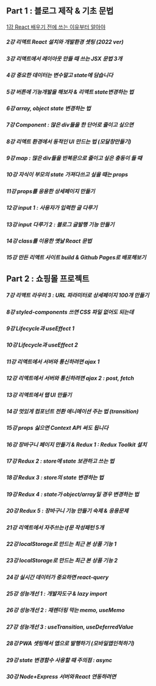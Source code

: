 ## Part 1 : 블로그 제작 & 기초 문법

 [1강	React 배우기 전에 쓰는 이유부터 알아야](#https://github.com/helloyoogs/react_study/blob/main/%ED%8C%8C%ED%8A%B81%20%EB%A6%AC%EC%95%A1%ED%8A%B8%20%EA%B3%B5%EB%B6%80.txt)
##### 2강	리액트 React 설치와 개발환경 셋팅 (2022 ver)
##### 3강	리액트에서 레이아웃 만들 때 쓰는 JSX 문법 3개
##### 4강	중요한 데이터는 변수말고 state에 담습니다
##### 5강	버튼에 기능개발을 해보자 & 리액트 state변경하는 법
##### 6강	array, object state 변경하는 법
##### 7강	Component : 많은 div들을 한 단어로 줄이고 싶으면
##### 8강	리액트 환경에서 동적인 UI 만드는 법 (모달창만들기)
##### 9강	map : 많은 div들을 반복문으로 줄이고 싶은 충동이 들 때
##### 10강	자식이 부모의 state 가져다쓰고 싶을 때는 props
##### 11강	props를 응용한 상세페이지 만들기
##### 12강	input 1 : 사용자가 입력한 글 다루기
##### 13강	input 다루기 2 : 블로그 글발행 기능 만들기
##### 14강	class를 이용한 옛날 React 문법
##### 15강	만든 리액트 사이트 build & Github Pages로 배포해보기

## Part 2 : 쇼핑몰 프로젝트

##### 7강	리액트 라우터 3 : URL 파라미터로 상세페이지 100개 만들기
##### 8강	styled-components 쓰면 CSS 파일 없어도 되는데
##### 9강	Lifecycle과 useEffect 1
##### 10강	Lifecycle과 useEffect 2
##### 11강	리액트에서 서버와 통신하려면 ajax 1
##### 12강	리액트에서 서버와 통신하려면 ajax 2 : post, fetch
##### 13강	리액트에서 탭 UI 만들기
##### 14강	멋있게 컴포넌트 전환 애니메이션 주는 법 (transition)
##### 15강	props 싫으면 Context API 써도 됩니다
##### 16강	장바구니 페이지 만들기 & Redux 1 : Redux Toolkit 설치
##### 17강	Redux 2 : store에 state 보관하고 쓰는 법
##### 18강	Redux 3 : store의 state 변경하는 법
##### 19강	Redux 4 : state가 object/array일 경우 변경하는 법
##### 20강	Redux 5 : 장바구니 기능 만들기 숙제 & 응용문제
##### 21강	리액트에서 자주쓰는 if문 작성패턴 5개
##### 22강	localStorage로 만드는 최근 본 상품 기능 1
##### 23강	localStorage로 만드는 최근 본 상품 기능 2
##### 24강	실시간 데이터가 중요하면 react-query
##### 25강	성능개선 1 : 개발자도구 & lazy import
##### 26강	성능개선 2 : 재렌더링 막는 memo, useMemo
##### 27강	성능개선 3 : useTransition, useDeferredValue
##### 28강	PWA 셋팅해서 앱으로 발행하기 (모바일앱인척하기)
##### 29강	state 변경함수 사용할 때 주의점 : async
##### 30강	Node+Express 서버와 React 연동하려면
